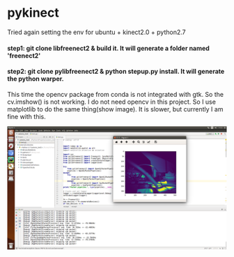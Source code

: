 # pykinect

Tried again setting the env for ubuntu + kinect2.0 + python2.7

#### step1: git clone libfreenect2 & build it. It will generate a folder named 'freenect2'

#### step2: git clone pylibfreenect2 & python stepup.py install. It will generate the python warper.

This time the opencv package from conda is not integrated with gtk. So the cv.imshow() is not working. 
I do not need opencv in this project. So I use matplotlib to do the same thing(show image). It is slower, but currently I am fine with this.

![image](https://github.com/Dearbigdog/pykinect/blob/master/camera_test/Screenshot)
